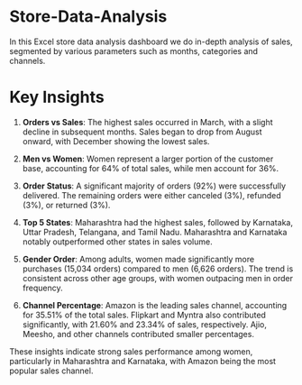 # Store-Data-Analysis
In this Excel store data analysis dashboard we do in-depth analysis of sales, segmented by various parameters such as months, categories and channels.

# Key Insights

1. **Orders vs Sales**: The highest sales occurred in March, with a slight decline in subsequent months. Sales began to drop from August onward, with December showing the lowest sales.

2. **Men vs Women**: Women represent a larger portion of the customer base, accounting for 64% of total sales, while men account for 36%.

3. **Order Status**: A significant majority of orders (92%) were successfully delivered. The remaining orders were either canceled (3%), refunded (3%), or returned (3%).

4. **Top 5 States**: Maharashtra had the highest sales, followed by Karnataka, Uttar Pradesh, Telangana, and Tamil Nadu. Maharashtra and Karnataka notably outperformed other states in sales volume.

5. **Gender Order**: Among adults, women made significantly more purchases (15,034 orders) compared to men (6,626 orders). The trend is consistent across other age groups, with women outpacing men in order frequency.

6. **Channel Percentage**: Amazon is the leading sales channel, accounting for 35.51% of the total sales. Flipkart and Myntra also contributed significantly, with 21.60% and 23.34% of sales, respectively. Ajio, Meesho, and other channels contributed smaller percentages.

These insights indicate strong sales performance among women, particularly in Maharashtra and Karnataka, with Amazon being the most popular sales channel.
